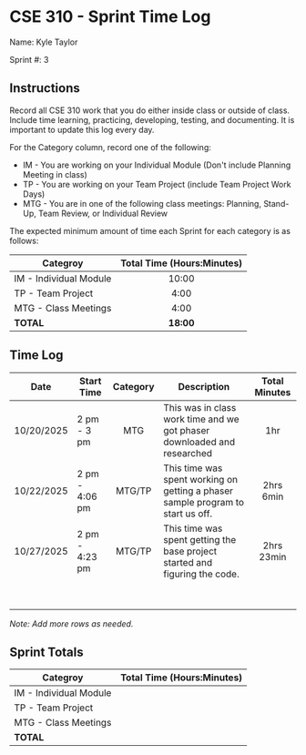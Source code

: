 # CSE 310 - Sprint Time Log

Name: Kyle Taylor

Sprint #: 3

## Instructions

Record all CSE 310 work that you do either inside class or outside of class.  Include time learning, practicing, developing, testing, and documenting.  It is important to update this log every day.

For the Category column, record one of the following:
* IM - You are working on your Individual Module (Don't include Planning Meeting in class)
* TP - You are working on your Team Project (include Team Project Work Days)
* MTG - You are in one of the following class meetings: Planning, Stand-Up, Team Review, or Individual Review

The expected minimum amount of time each Sprint for each category is as follows:

|Categroy                       |Total Time (Hours:Minutes)|
|-------------------------------|:------------------------:|
|IM - Individual Module         |          10:00           |
|TP - Team Project              |           4:00           |
|MTG - Class Meetings           |           4:00           |
|**TOTAL**                      |        **18:00**         |

## Time Log

| Date       | Start Time     | Category | Description                                                                     | Total Minutes |
|------------|----------------|:--------:|---------------------------------------------------------------------------------|:-------------:|
| 10/20/2025 | 2 pm - 3 pm    |   MTG    | This was in class work time and we got phaser downloaded and researched         |      1hr      |
| 10/22/2025 | 2 pm - 4:06 pm |  MTG/TP  | This time was spent working on getting a phaser sample program to start us off. |   2hrs 6min   |
| 10/27/2025 | 2 pm - 4:23 pm |  MTG/TP  | This time was spent getting the base project started and figuring the code.     |   2hrs 23min  |
|            |                |          |                                                                                 |               |
|            |                |          |                                                                                 |               |
|            |                |          |                                                                                 |               |
|            |                |          |                                                                                 |               |
|            |                |          |                                                                                 |               |
|            |                |          |                                                                                 |               |
|            |                |          |                                                                                 |               |
|            |                |          |                                                                                 |               |

_Note: Add more rows as needed._

## Sprint Totals

|Categroy                       |Total Time (Hours:Minutes)|
|-------------------------------|:------------------------:|
|IM - Individual Module         |                          |
|TP - Team Project              |                          |
|MTG - Class Meetings           |                          |
|**TOTAL**                      |                          |